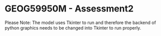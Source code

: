 # GEOG59950M - Assessment2


Please Note: The model uses Tkinter to run and therefore the backend of python graphics needs to be changed into Tkinter to run properly.
